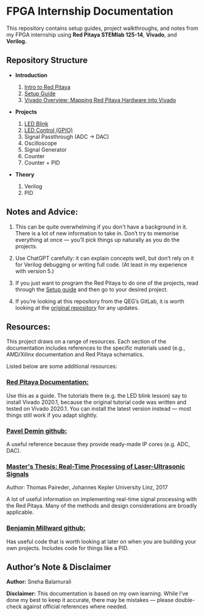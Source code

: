 # FPGA Internship Documentation

This repository contains setup guides, project walkthroughs, and notes from my FPGA internship using **Red Pitaya STEMlab 125-14**, **Vivado**, and **Verilog.**

## Repository Structure

- **Introduction**
    1. [Intro to Red Pitaya](/introduction/red_pitaya.md)
    2. [Setup Guide](/introduction/setup_guide.md)
    3. [Vivado Overview: Mapping Red Pitaya Hardware into Vivado](/introduction/vivado_overview.md)

- **Projects**
    1. [LED Blink](/projects/led_blink.md)
    2. [LED Control (GPIO)](/projects/led_control_gpio.md)
    3. Signal Passthrough (ADC -> DAC)
    4. Oscilloscope
    5. Signal Generator
    6. Counter
    7. Counter + PID

- **Theory**
    1. Verilog
    2. PID

## Notes and Advice:

1. This can be quite overwhelming if you don't have a background in it. There is a lot of new information to take in. Don’t try to memorise everything at once — you’ll pick things up naturally as you do the projects. 

2. Use ChatGPT carefully: it can explain concepts well, but don’t rely on it for Verilog debugging or writing full code. (At least in my experience with version 5.) 

3. If you just want to program the Red Pitaya to do one of the projects, read through the [Setup guide](/introduction/setup_guide.md) and then go to your desired project.

4. If you’re looking at this repository from the QEG’s GitLab, it is worth looking at the [original repository](https://github.com/sneha-balamurali/fpga/tree/main) for any updates.

## Resources:

This project draws on a range of resources. Each section of the documentation includes references to the specific materials used (e.g., AMD/Xilinx documentation and Red Pitaya schematics.  

Listed below are some additional resources:

### [Red Pitaya Documentation:](https://redpitaya-knowledge-base.readthedocs.io/en/latest/learn_fpga/fpga_learn.html)

Use this as a guide. The tutorials there (e.g. the LED blink lesson) say to install Vivado 2020.1, because the original tutorial code was written and tested on Vivado 2020.1. You can install the latest version instead — most things still work if you adapt slightly.

### [Pavel Demin github:](https://github.com/pavel-demin/red-pitaya-notes/tree/master/cores)

A useful reference because they provide ready-made IP cores (e.g. ADC, DAC).

### [Master's Thesis: Real-Time Processing of Laser-Ultrasonic Signals](https://epub.jku.at/obvulihs/download/pdf/2406394?originalFilename=true )
Author: Thomas Paireder, Johannes Kepler University Linz, 2017

A lot of useful information on implementing real-time signal processing with the Red Pitaya. Many of the methods and design considerations are broadly applicable.

### [Benjamin Millward github:](https://github.com/Bentwin2002/Group_IV_RP/tree/main/Complete_setup/tmp/wip_9/wip_9.srcs/sources_1/new)

Has useful code that is worth looking at later on when you are building your own projects. Includes code for things like a PID.

## Author’s Note & Disclaimer

**Author:** Sneha Balamurali

**Disclaimer:** This documentation is based on my own learning. While I’ve done my best to keep it accurate, there may be mistakes — please double-check against official references where needed.